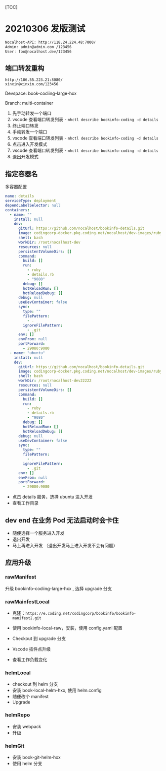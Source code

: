 [TOC]

# 20210306 发版测试

```sh
Nocalhost-API: http://118.24.224.48:7000/
Admin: admin@admin.com /123456
User: foo@nocalhost.dev/123456
```

## 端口转发重构

```shell
http://106.55.223.21:8080/
xinxin@xinxin.com/123456
```

Devspace: book-codiing-large-hxx  

Branch: multi-container

1. 先手动转发一个端口
2. vscode 查看端口转发列表  - `nhctl describe bookinfo-coding -d details`
3. 终止端口转发
4. 手动转发一个端口
5. vscode 查看端口转发列表  - `nhctl describe bookinfo-coding -d details`
6. 点击进入开发模式
7. vscode 查看端口转发列表  - `nhctl describe bookinfo-coding -d details`
8. 退出开发模式



## 指定容器名

多容器配置

```yaml
name: details
serviceType: deployment
dependLabelSelector: null
containers:
  - name: ""
    install: null
    dev:
      gitUrl: https://github.com/nocalhost/bookinfo-details.git
      image: codingcorp-docker.pkg.coding.net/nocalhost/dev-images/ruby:2.7.1-slim
      shell: bash
      workDir: /root/nocalhost-dev
      resources: null
      persistentVolumeDirs: []
      command:
        build: []
        run:
          - ruby
          - details.rb
          - "9080"
        debug: []
        hotReloadRun: []
        hotReloadDebug: []
      debug: null
      useDevContainer: false
      sync:
        type: ""
        filePattern:
          - .
        ignoreFilePattern:
          - .git
      env: []
      envFrom: null
      portForward:
        - 29080:9080
  - name: "ubuntu"
    install: null
    dev:
      gitUrl: https://github.com/nocalhost/bookinfo-details.git
      image: codingcorp-docker.pkg.coding.net/nocalhost/dev-images/ruby:2.7.1-slim
      shell: bash
      workDir: /root/nocalhost-dev22222
      resources: null
      persistentVolumeDirs: []
      command:
        build: []
        run:
          - ruby
          - details.rb
          - "9080"
        debug: []
        hotReloadRun: []
        hotReloadDebug: []
      debug: null
      useDevContainer: false
      sync:
        type: ""
        filePattern:
          - .
        ignoreFilePattern:
          - .git
      env: []
      envFrom: null
      portForward:
        - 29080:9080  
```

- 点击 details 服务，选择 ubuntu 进入开发
- 查看工作目录



## dev end 在业务 Pod 无法启动时会卡住

- 随便选择一个服务进入开发
- 退出开发
- 马上再进入开发 （退出开发马上进入开发不会有问题）

## 应用升级

### rawManifest

升级 bookinfo-codiing-large-hxx , 选择 upgrade 分支

### rawMainfestLocal

- 克隆：`https://e.coding.net/codingcorp/bookinfo/bookinfo-manifest2.git`

- 使用 bookinfo-local-raw，安装，使用 config.yaml 配置
- Checkout 到 upgrade 分支
- Vscode 插件点升级
- 查看工作负载变化

### helmLocal

- checkout 到 helm 分支
- 安装 book-local-helm-hxx, 使用 helm.config
- 随便改个 manifest
- Upgrade

### helmRepo

- 安装 webpack
- 升级

### helmGit

- 安装 book-git-helm-hxx
- 使用 helm 分支